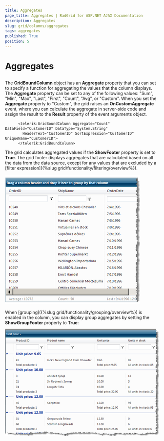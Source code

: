 ```yaml
---
title: Aggregates
page_title: Aggregates | RadGrid for ASP.NET AJAX Documentation
description: Aggregates
slug: grid/columns/aggregates
tags: aggregates
published: True
position: 5
---
```


# Aggregates



## 

The **GridBoundColumn** object has an **Aggregate** property that you can set to specify a function for aggregating the values that the column displays. The **Aggregate** property can be set to any of the following values: "Sum", "Min", "Max", "Last", "First", "Count", "Avg", or "Custom". When you set the **Aggregate** property to "Custom", the grid raises an **OnCustomAggregate** event, where you can calculate the aggregate in server-side code and assign the result to the **Result** property of the event arguments object.

````ASPNET
	  <telerik:GridBoundColumn Aggregate="Count" DataField="CustomerID" DataType="System.String"
	    HeaderText="CustomerID" SortExpression="CustomerID" UniqueName="CustomerID">
	  </telerik:GridBoundColumn>
````



The grid calculates aggregated values if the **ShowFooter** property is set to **True**. The grid footer displays aggregates that are calculated based on all the data from the data source, except for any values that are excluded by a [filter expression]({%slug grid/functionality/filtering/overview%}).

![](images/grd_Aggregates.png)



When [grouping]({%slug grid/functionality/grouping/overview%}) is enabled in the column, you can display group aggregates by setting the **ShowGroupFooter** property to **True**:

![](images/grd_GroupAggregates.png)


